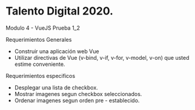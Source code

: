 # Talento Digital 2020.

Modulo 4 - VueJS Prueba 1_2

Requerimientos Generales
-   Construir una aplicación web Vue
-	Utilizar directivas de Vue (v-bind, v-if, v-for, v-model, v-on) que usted estime conveniente.

Requerimientos especificos
-	Desplegar una lista de checkbox.
-	Mostrar imagenes segun checkbox seleccionados.
-   Ordenar imagenes segun orden pre - establecido.